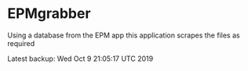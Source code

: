 # EPMgrabber
Using a database from the EPM app this application scrapes the files as required


Latest backup: Wed Oct 9 21:05:17 UTC 2019
